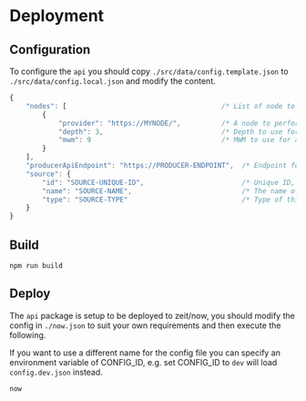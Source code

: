 # Deployment

## Configuration

To configure the `api` you should copy `./src/data/config.template.json` to `./src/data/config.local.json` and modify the content.

```js
{
    "nodes": [                                      /* List of node to load balance across */  
        {
            "provider": "https://MYNODE/",          /* A node to perform Tangle operations */
            "depth": 3,                             /* Depth to use for attaches */
            "mwm": 9                                /* MWM to use for attaches */
        }
    ],
    "producerApiEndpoint": "https://PRODUCER-ENDPOINT",  /* Endpoint for the producer api */
    "source": {
        "id": "SOURCE-UNIQUE-ID",                        /* Unique ID, has no format */
        "name": "SOURCE-NAME",                           /* The name of this source */
        "type": "SOURCE-TYPE"                            /* Type of this source e.g. solar, wind */
    }
}
```

## Build

```shell
npm run build
```

## Deploy

The `api` package is setup to be deployed to zeit/now, you should modify the config in `./now.json` to suit your own requirements and then execute the following.

If you want to use a different name for the config file you can specify an environment variable of CONFIG_ID, e.g. set CONFIG_ID to `dev` will load `config.dev.json` instead.

```shell
now
```
